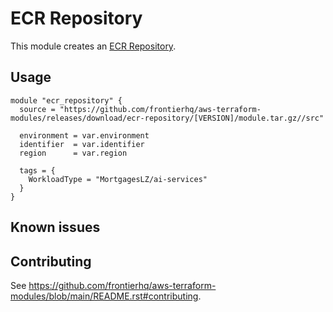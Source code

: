 # ECR Repository

This module creates an [ECR Repository](https://registry.terraform.io/providers/hashicorp/aws/latest/docs/resources/ecr_repository).

## Usage

```hcl
module "ecr_repository" {
  source = "https://github.com/frontierhq/aws-terraform-modules/releases/download/ecr-repository/[VERSION]/module.tar.gz//src"

  environment = var.environment
  identifier  = var.identifier
  region      = var.region

  tags = {
    WorkloadType = "MortgagesLZ/ai-services"
  }
}
```

## Known issues

## Contributing

See <https://github.com/frontierhq/aws-terraform-modules/blob/main/README.rst#contributing>.

